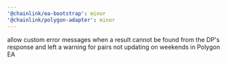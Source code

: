 ```yaml
---
'@chainlink/ea-bootstrap': minor
'@chainlink/polygon-adapter': minor
---
```


allow custom error messages when a result cannot be found from the DP's response and left a warning for pairs not updating on weekends in Polygon EA
